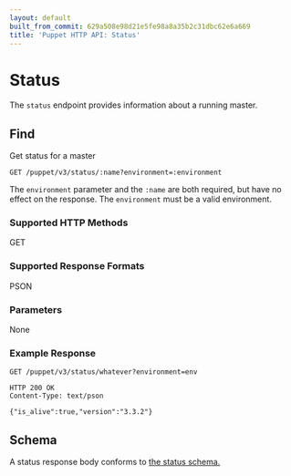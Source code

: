 ```yaml
---
layout: default
built_from_commit: 629a508e98d21e5fe98a8a35b2c31dbc62e6a669
title: 'Puppet HTTP API: Status'
---
```


Status
=============

The `status` endpoint provides information about a running master.

Find
----

Get status for a master

    GET /puppet/v3/status/:name?environment=:environment

The `environment` parameter and the `:name` are both required, but have no
effect on the response. The `environment` must be a valid environment.

### Supported HTTP Methods

GET

### Supported Response Formats

PSON

### Parameters

None

### Example Response

    GET /puppet/v3/status/whatever?environment=env

    HTTP 200 OK
    Content-Type: text/pson

    {"is_alive":true,"version":"3.3.2"}

Schema
------

A status response body conforms to [the status schema.](../schemas/status.json)
